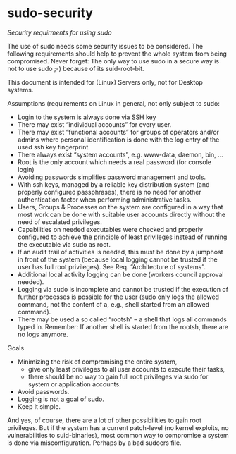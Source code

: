 # sudo-security
*Security requirments for using sudo*

The use of sudo needs some security issues to be considered.
The following requirements should help to prevent the whole system from being compromised.
Never forget: The only way to use sudo in a secure way is not to use sudo ;-) because of its suid-root-bit.

This document is intended for (Linux) Servers only, not for Desktop systems.

 Assumptions (requirements on Linux in general, not only subject to sudo:
- Login to the system is always done via SSH key
- There may exist “individual accounts” for every user.
- There may exist “functional accounts” for groups of operators and/or admins where personal identification is done with the log entry of the used ssh key fingerprint.
- There always exist “system accounts”, e.g. www-data, daemon, bin, …
- Root is the only account which needs a real password (for console login)
- Avoiding passwords simplifies password management and tools.
- With ssh keys, managed by a reliable key distribution system (and properly configured passphrases), there is no need for another authentication factor when performing administrative tasks.
- Users, Groups & Processes on the system are configured in a way that most work can be done with suitable user accounts directly without the need of escalated privileges.
- Capabilities on needed executables were checked and properly configured to achieve the principle of least privileges instead of running the executable via sudo as root.
- If an audit trail of activities is needed, this must be done by a jumphost in front of the system (because local logging cannot be trusted if the user has full root privileges). See Req. “Architecture of systems”.
- Additional local activity logging can be done (workers council approval needed).
- Logging via sudo is incomplete and cannot be trusted if the execution of further processes is possible for the user (sudo only logs the allowed command, not the content of a, e.g., shell started from an allowed command).
- There may be used a so called “rootsh” – a shell that logs all commands typed in. Remember: If another shell is started from the rootsh, there are no logs anymore.

Goals
- Minimizing the risk of compromising the entire system,
   - give only least privileges to all user accounts to execute their tasks,
   - there should be no way to gain full root privileges via sudo for system or application accounts.
- Avoid passwords.
- Logging is not a goal of sudo.
- Keep it simple.

And yes, of course, there are a lot of other possibilities to gain root privileges. But if the system has a current patch-level (no kernel exploits, no vulnerabilities to suid-binaries), most common way to compromise a system is done via misconfiguration. Perhaps by a bad sudoers file.
